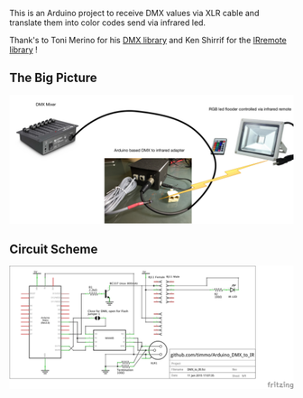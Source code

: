 This is an Arduino project to receive DMX values via XLR cable and translate them into color codes send via infrared led.

Thank's to Toni Merino for his [DMX library](http://www.deskontrol.net/blog/arduino-four-universes-dmx-512-library/)
and Ken Shirrif for the [IRremote library](https://github.com/shirriff/Arduino-IRremote) !

The Big Picture
----------------

![DMX_to_IR_big_picture](DMX_to_IR_big_picture.jpg)

Circuit Scheme
--------------

![](DMX_to_IR_schem.png)
